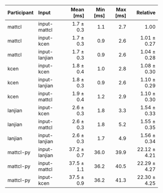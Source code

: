 | Participant | Input | Mean [ms] | Min [ms] | Max [ms] | Relative |
|:---|:---|---:|---:|---:|---:|
| mattcl | input-mattcl | 1.7 ± 0.3 | 1.1 | 2.7 | 1.00 |
| mattcl | input-kcen | 1.7 ± 0.3 | 0.9 | 2.6 | 1.01 ± 0.27 |
| mattcl | input-lanjian | 1.7 ± 0.3 | 0.9 | 2.6 | 1.04 ± 0.28 |
| kcen | input-kcen | 1.8 ± 0.4 | 1.0 | 2.8 | 1.08 ± 0.30 |
| kcen | input-lanjian | 1.8 ± 0.3 | 0.9 | 2.6 | 1.10 ± 0.29 |
| kcen | input-mattcl | 1.9 ± 0.4 | 1.2 | 2.9 | 1.10 ± 0.30 |
| lanjian | input-kcen | 2.6 ± 0.3 | 1.8 | 3.3 | 1.54 ± 0.33 |
| lanjian | input-mattcl | 2.6 ± 0.3 | 1.8 | 5.2 | 1.55 ± 0.35 |
| lanjian | input-lanjian | 2.6 ± 0.3 | 1.7 | 4.9 | 1.56 ± 0.34 |
| mattcl-py | input-lanjian | 37.2 ± 0.7 | 36.0 | 39.9 | 22.12 ± 4.21 |
| mattcl-py | input-mattcl | 37.5 ± 1.1 | 36.2 | 40.5 | 22.29 ± 4.27 |
| mattcl-py | input-kcen | 37.5 ± 0.9 | 36.2 | 41.3 | 22.30 ± 4.25 |
